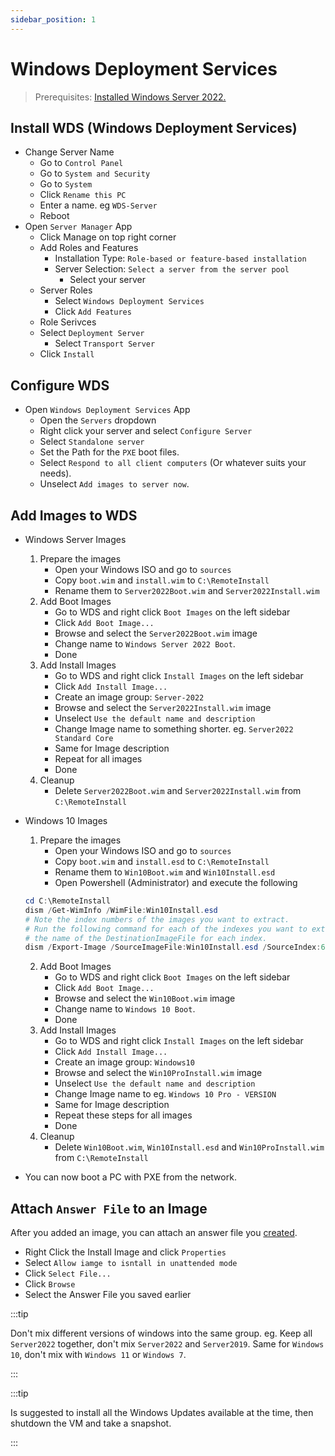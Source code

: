```yaml
---
sidebar_position: 1
---
```


# Windows Deployment Services

> Prerequisites:
> [Installed Windows Server 2022.](../proxmox/install-windows-server)

## Install WDS (Windows Deployment Services)
- Change Server Name
	- Go to `Control Panel`
	- Go to `System and Security`
	- Go to `System`
	- Click `Rename this PC`
	- Enter a name. eg `WDS-Server`
	- Reboot
- Open `Server Manager` App
	- Click Manage on top right corner
	- Add Roles and Features
		- Installation Type: `Role-based or feature-based installation`
		- Server Selection: `Select a server from the server pool`
			-	Select your server
	- Server Roles
		- Select `Windows Deployment Services`
		- Click `Add Features`
	-	Role Serivces
  	-	Select `Deployment Server`
		- Select `Transport Server`
	- Click `Install`

## Configure WDS

- Open `Windows Deployment Services` App
	-	Open the `Servers` dropdown
	- Right click your server and select `Configure Server`
	- Select `Standalone server`
	-	Set the Path for the `PXE` boot files.
	- Select `Respond to all client computers` (Or whatever suits your needs).
	- Unselect `Add images to server now`.

## Add Images to WDS

- Windows Server Images
	1. Prepare the images
		- Open your Windows ISO and go to `sources`
		- Copy `boot.wim` and `install.wim` to `C:\RemoteInstall`
		- Rename them to `Server2022Boot.wim` and `Server2022Install.wim`
	2. Add Boot Images
		- Go to WDS and right click `Boot Images` on the left sidebar
		- Click `Add Boot Image...`
		- Browse and select the `Server2022Boot.wim` image
		- Change name to `Windows Server 2022 Boot`.
		- Done
	3. Add Install Images
		- Go to WDS and right click `Install Images` on the left sidebar
		- Click `Add Install Image...`
		- Create an image group: `Server-2022`
		- Browse and select the `Server2022Install.wim` image
		- Unselect `Use the default name and description`
		- Change Image name to something shorter. eg. `Server2022 Standard Core`
		- Same for Image description
		- Repeat for all images
		- Done
 	4. Cleanup
		- Delete `Server2022Boot.wim` and `Server2022Install.wim` from `C:\RemoteInstall`

- Windows 10 Images
	1. Prepare the images
		- Open your Windows ISO and go to `sources`
		- Copy `boot.wim` and `install.esd` to `C:\RemoteInstall`
		- Rename them to `Win10Boot.wim` and `Win10Install.esd`
		- Open Powershell (Administrator) and execute the following

    ```powershell
    cd C:\RemoteInstall
    dism /Get-WimInfo /WimFile:Win10Install.esd
    # Note the index numbers of the images you want to extract.
    # Run the following command for each of the indexes you want to extract, remember to change
    # the name of the DestinationImageFile for each index.
    dism /Export-Image /SourceImageFile:Win10Install.esd /SourceIndex:6 /DestinationImageFile:C:\RemoteInstall\Win10ProInstall.wim /Compress:max /CheckIntegrity
    ```

	2. Add Boot Images
		- Go to WDS and right click `Boot Images` on the left sidebar
		- Click `Add Boot Image...`
		- Browse and select the `Win10Boot.wim` image
		- Change name to `Windows 10 Boot`.
		- Done
	3. Add Install Images
		- Go to WDS and right click `Install Images` on the left sidebar
		- Click `Add Install Image...`
		- Create an image group: `Windows10`
		- Browse and select the `Win10ProInstall.wim` image
		- Unselect `Use the default name and description`
		- Change Image name to eg. `Windows 10 Pro - VERSION`
		- Same for Image description
		- Repeat these steps for all images
		- Done
 	4. Cleanup
		- Delete `Win10Boot.wim`, `Win10Install.esd` and `Win10ProInstall.wim` from `C:\RemoteInstall`
- You can now boot a PC with PXE from the network.

## Attach `Answer File` to an Image

After you added an image, you can attach an answer file you [created](./assessment-deployment-kit).

- Right Click the Install Image and click `Properties`
- Select `Allow iamge to isntall in unattended mode`
- Click `Select File...`
- Click `Browse`
- Select the Answer File you saved earlier

:::tip

Don't mix different versions of windows into the same group.
eg. Keep all `Server2022` together, don't mix `Server2022` and `Server2019`.
Same for `Windows 10`, don't mix with `Windows 11` or `Windows 7`.

:::

:::tip

Is suggested to install all the Windows Updates available at the time, then shutdown the VM and take a snapshot.

:::
